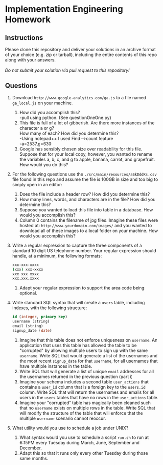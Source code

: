 # Implementation Engineering Homework

## Instructions

Please clone this repository and deliver your solutions in an archive format of your choice
(e.g. zip or tarball), including the entire contents of this repo along with your answers.<br/><br/>
_Do not submit your solution via pull request to this repository!_

## Questions

1. Download `http://www.google-analytics.com/ga.js` to a file named `ga_local.js` on your machine.

    1. How did you accomplish this?
    <br/>-pull using python. (See questionOneOne.py)
    1. This file is full of a lot of gibberish. Are there more instances of the character a or g?<br/>
    How many of each? How did you determine this?
    <br/>-Using notepad++ I used Find-->count feature
    <br/>-a=2537,g=630
    1. Google has sensibly chosen size over readability for this file. Suppose that for your local copy,
    however, you wanted to rename the variables a, b, c, and g to apple, banana, carrot, and grapefruit.
    How would you do this?
    

1. For the following questions use the `./src/main/resources/aSkDddKs.csv` file found in this repo and assume the
file is 100GB in size and too big to simply open in an editor:

    1. Does the file include a header row? How did you determine this?
    1. How many lines, words, and characters are in the file? How did you determine this?
    1. Suppose you wanted to load this file into table in a database. How would you accomplish this?
    1. Column 0 contains the filename of jpg files. Imagine these files were hosted at: `http://www.yourdomain.com/images/`
    and you wanted to download all of these images to a local folder on your machine. How would you accomplish this?

1. Write a regular expression to capture the three components of a standard 10 digit US telephone number.
Your regular expression should handle, at a minimum, the following formats:

    ```bash
    xxx-xxx-xxxx
    (xxx) xxx-xxxx
    xxx xxx xxxx
    xxx.xxx.xxxx
    ```

    1. Adapt your regular expression to support the area code being optional.

1. Write standard SQL syntax that will create a `users` table, including indexes, with the following structure:

    ```sql
    id (integer, primary key)
    username (string)
    email (string)
    signup_date (date)
    ```

    1. Imagine that this table does not enforce uniqueness on `username`. An application that uses this table has allowed
    the table to be "corrupted" by allowing multiple users to sign up with the same `username`. Write SQL that would
    generate a list of the usernames and the most recent `signup_date` for that `username`, for all usernames that have
    multiple instances in the table.
    1. Write SQL that will generate a list of unique `email` addresses for all the usernames returned in the previous question
       (part i)
    1. Imagine your schema includes a second table `user_actions` that contains a `user_id` column that is a foreign key
    to the `users.id` column. Write SQL that will return the usernames and emails for all users in the `users` tables that
    have no rows in the `user_actions` table.
    1. Imagine your "corrupted" table has magically been cleaned such that no `username` exists on multiple rows in the table.
    Write SQL that will modify the structure of the table that will enforce that the multiple `username` scenario cannot reoccur.

1. What utility would you use to schedule a job under UNIX?

    1. What syntax would you use to schedule a script `run.sh` to run at 6:15PM every Tuesday during March, June,
    September and December.
    1. Adapt this so that it runs only every other Tuesday during those same months.
